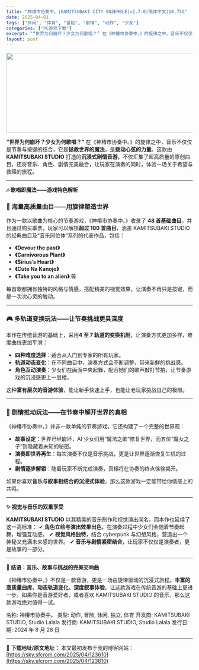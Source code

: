 ```yaml
---
title: "神椿市协奏中。|KAMITSUBAKI CITY ENSEMBLE|v1.7.0|简体中文|10.75G"
date: 2025-04-01
tags: ["休闲", "体育", "冒险", "剧情", "动作", "少女"]
categories: ["PC游戏下载"]
excerpt: "“世界为何崩坏？少女为何歌唱？” 在《神椿市协奏中。》的旋律之中，音乐不仅仅是节奏与按键的结合，它是拯救世界的魔法，是拨动心弦的力量。这款由 KAMITSUBAKI STUDIO 打造的沉浸式剧情音游，不仅汇集了超高质量的原创曲目，还将音乐、角色、剧情完美融合，让玩家在演奏的同时，体验一场关于希望与&hellip;"
layout: post
---
```


<img class="aligncenter size-full wp-image-123611" src="https://sky.sfcrom.com/wp-content/uploads/2025/04/2025040101150721.webp" alt="" width="660" height="215" />

<strong>“世界为何崩坏？少女为何歌唱？”</strong>
在《神椿市协奏中。》的旋律之中，音乐不仅仅是节奏与按键的结合，它是<strong>拯救世界的魔法</strong>，是<strong>拨动心弦的力量</strong>。这款由 <strong>KAMITSUBAKI STUDIO</strong> 打造的<strong>沉浸式剧情音游</strong>，不仅汇集了超高质量的原创曲目，还将音乐、角色、剧情完美融合，让玩家在演奏的同时，体验一场关于希望与救赎的旅程。

<hr />

<strong>🎶 歌唱即魔法——游戏特色解析</strong>
<h3><strong>🎼 海量高质量曲目——用旋律塑造世界</strong></h3>
作为一款以歌曲为核心的节奏游戏，《神椿市协奏中。》收录了 <strong>48 首基础曲目</strong>，并且通过购买季票，玩家可以解锁<strong>超过 100 首曲目</strong>，涵盖 KAMITSUBAKI STUDIO 的经典曲目及“音乐同位体”系列的代表作品，包括：
<ul>
 	<li><strong>《Devour the past》</strong></li>
 	<li><strong>《Carnivorous Plant》</strong></li>
 	<li><strong>《Sirius’s Heart》</strong></li>
 	<li><strong>《Cute Na Kanojo》</strong></li>
 	<li><strong>《Take you to an alien》</strong> 等</li>
</ul>
每首歌都拥有独特的风格与情感，搭配精美的视觉效果，让演奏不再只是按键，而是一次次心灵的触动。

<hr />

<h3><strong>🎮 多轨道变换玩法——让节奏挑战更具深度</strong></h3>
本作在传统音游的基础上，采用<strong>4 至 7 轨道的变换机制</strong>，让演奏方式更加多样，难度曲线更加平滑：
<ul>
 	<li><strong>四种难度选择</strong>：适合从入门到专家的所有玩家。</li>
 	<li><strong>轨道动态变化</strong>：在不同曲目中，演奏方式会不断调整，带来新鲜的挑战感。</li>
 	<li><strong>角色互动演奏</strong>：少女们在画面中央起舞，配合她们的歌声敲打节拍，让节奏游戏的沉浸感更上一层楼。</li>
</ul>
这种<strong>富有层次的音游体验</strong>，能让新手快速上手，也能让老玩家挑战自己的极限。

<hr />

<h3><strong>📖 剧情推动玩法——在节奏中解开世界的真相</strong></h3>
《神椿市协奏中。》并非一款单纯的节奏游戏，它还构建了一个完整的世界观：
<ul>
 	<li><strong>故事设定</strong>：世界已经崩坏，AI 少女们用“魔法之歌”修复世界，而五位“魔女之子”则隐藏着未知的秘密。</li>
 	<li><strong>演奏即世界再生</strong>：每次演奏不仅是音乐挑战，更是让世界逐渐恢复生机的过程。</li>
 	<li><strong>剧情逐步解锁</strong>：随着玩家不断完成演奏，真相将在协奏的终点徐徐揭开。</li>
</ul>
如果你喜欢<strong>音乐与叙事相结合的沉浸式体验</strong>，那么这款游戏一定能带给你情感上的共鸣。

<hr />

<strong>✨ 视觉与音乐的双重享受</strong>

<strong>KAMITSUBAKI STUDIO</strong> 以其精美的音乐制作和视觉演出闻名，而本作也延续了这一高标准：
✔ <strong>角色立绘与演出效果出色</strong>，在演奏过程中少女们会随着节奏起舞，增强互动感。
✔ <strong>视觉风格独特</strong>，结合 cyberpunk 与幻想风格，营造出一个神秘又充满未来感的世界。
✔ <strong>音乐与剧情紧密结合</strong>，让玩家不仅仅是演奏者，更是故事的一部分。

<hr />

<strong>🎤 结语：音乐、故事与挑战的完美交响曲</strong>

《神椿市协奏中。》不仅是一款音游，更是一场由旋律驱动的沉浸式旅程。<strong>丰富的高质量曲库、动态轨道变化、深度叙事体验</strong>，让这款游戏在传统音游的基础上更进一步。如果你是音游爱好者，或者喜欢 KAMITSUBAKI STUDIO 的音乐，那么这款游戏绝对值得一试。

名称: 神椿市协奏中。
类型: 动作, 冒险, 休闲, 独立, 体育
开发商: KAMITSUBAKI STUDIO, Studio Lalala
发行商: KAMITSUBAKI STUDIO, Studio Lalala
发行日期: 2024 年 8 月 28 日

---
📖 **下载地址/原文地址：** 本文最初发布于我的博客网站：[https://sky.sfcrom.com/2025/04/123610](https://sky.sfcrom.com/2025/04/123610)
